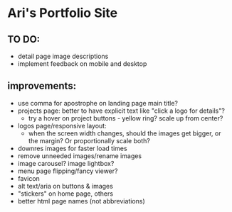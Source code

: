 # Ari's Portfolio Site

## TO DO:
- detail page image descriptions
- implement feedback on mobile and desktop

## improvements:
- use comma for apostrophe on landing page main title?
- projects page: better to have explicit text like "click a logo for details"?
  - try a hover on project buttons - yellow ring? scale up from center?
- logos page/responsive layout:
  - when the screen width changes, should the images get bigger, or the margin? Or proportionally scale both?
- downres images for faster load times
- remove unneeded images/rename images
- image carousel? image lightbox?
- menu page flipping/fancy viewer?
- favicon
- alt text/aria on buttons & images
- "stickers" on home page, others
- better html page names (not abbreviations)
